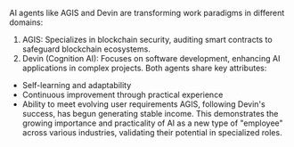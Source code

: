 AI agents like AGIS and Devin are transforming work paradigms in different domains:
1. AGIS: Specializes in blockchain security, auditing smart contracts to safeguard blockchain ecosystems.
2. Devin (Cognition AI): Focuses on software development, enhancing AI applications in complex projects.
Both agents share key attributes:
- Self-learning and adaptability
- Continuous improvement through practical experience
- Ability to meet evolving user requirements
AGIS, following Devin's success, has begun generating stable income. This demonstrates the growing importance and practicality of AI as a new type of "employee" across various industries, validating their potential in specialized roles.